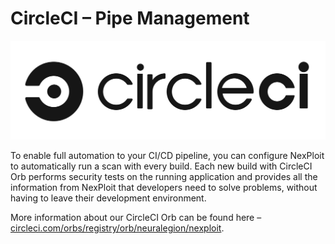 # CircleCI – Pipe Management
![circleci-logo](media/circleci/circleci-logo.png ':size=20%')

To enable full automation to your CI/CD pipeline, you can configure NexPloit to automatically run a scan with every build. Each new build with CircleCI Orb performs security tests on the running application and provides all the information from NexPloit that developers need to solve problems, without having to leave their development environment.

More information about our CircleCI Orb can be found here – [circleci.com/orbs/registry/orb/neuralegion/nexploit](https://circleci.com/orbs/registry/orb/neuralegion/nexploit).
